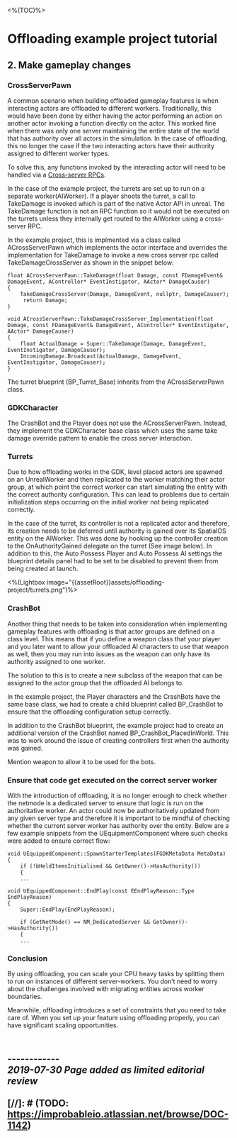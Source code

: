 <%(TOC)%>

# Offloading example project tutorial

## 2. Make gameplay changes

### CrossServerPawn

A common scenario when building offloaded gameplay features is when interacting actors are offloaded to different workers. Traditionally, this would have been done by either having the actor performing an action on another actor invoking a function directly on the actor. This worked fine when there was only one server maintaining the entire state of the world that has authority over all actors in the simulation. In the case of offloading, this no longer the case if the two interacting actors have their authority assigned to different worker types.

To solve this, any functions invoked by the interacting actor will need to be handled via a [Cross-server RPCs]({{urlRoot}}/content/technical-overview/gdk-concepts#cross-server-rpcs).

In the case of the example project, the turrets are set up to run on a separate worker(AIWorker). If a player shoots the turret, a call to TakeDamage is invoked which is part of the native Actor API in unreal. The TakeDamage function is not an RPC function so it would not be executed on the turrets unless they internally get routed to the AIWorker using a cross-server RPC.

In the example project, this is implmented via a class called ACrossServerPawn which implements the actor interface and overrides the implementation for TakeDamage to invoke a new cross server rpc called TakeDamageCrossServer as shown in the snippet below:

```
float ACrossServerPawn::TakeDamage(float Damage, const FDamageEvent& DamageEvent, AController* EventInstigator, AActor* DamageCauser)
{
    TakeDamageCrossServer(Damage, DamageEvent, nullptr, DamageCauser);
     return Damage;
}

void ACrossServerPawn::TakeDamageCrossServer_Implementation(float Damage, const FDamageEvent& DamageEvent, AController* EventInstigator, AActor* DamageCauser)
{
	float ActualDamage = Super::TakeDamage(Damage, DamageEvent, EventInstigator, DamageCauser);
	IncomingDamage.Broadcast(ActualDamage, DamageEvent, EventInstigator, DamageCauser);
}
```

The turret blueprint (BP_Turret_Base) inherits from the ACrossServerPawn class.

### GDKCharacter

The CrashBot and the Player does not use the ACrossServerPawn. Instead, they implement the GDKCharacter base class which uses the same take damage override pattern to enable the cross server interaction.

### Turrets

Due to how offloading works in the GDK, level placed actors are spawned on an UnrealWorker and then replicated to the worker matching their actor group, at which point the correct worker can start simulating the entity with the correct authority configuration. This can lead to problems due to certain initialization steps occurring on the initial worker not being replicated correctly.

In the case of the turret, its controller is not a replicated actor and therefore, its creation needs to be deferred until authority is gained over its SpatialOS entity on the AIWorker. This was done by hooking up the controller creation to the OnAuthorityGained delegate on the turret (See image below). In addition to this, the Auto Possess Player and Auto Possess AI settings the blueprint details panel had to be set to be disabled to prevent them from being created at launch.

<%(Lightbox image="{{assetRoot}}assets/offloading-project/turrets.png")%>
<br>

### CrashBot

Another thing that needs to be taken into consideration when implementing gameplay features with offloading is that actor groups are defined on a class level. This means that if you define a weapon class that your player and you later want to allow your offloaded AI characters to use that weapon as well, then you may run into issues as the weapon can only have its authority assigned to one worker. 

The solution to this is to create a new subclass of the weapon that can be assigned to the actor group that the offloaded AI belongs to.

In the example project,  the Player characters and the CrashBots have the same base class, we had to create a child blueprint called BP_CrashBot to ensure that the offloading configuration setup correctly.

In addition to the CrashBot blueprint, the example project had to create an additional version of the CrashBot named  BP_CrashBot_PlacedInWorld. This was to work around the issue of creating controllers first when the authority was gained.

Mention weapon to allow it to be used for the bots.

### Ensure that code get executed on the correct server worker

With the introduction of offloading, it is no longer enough to check whether the netmode is a dedicated server to ensure that logic is run on the authoritative worker. An actor could now be authoritatively updated from any given server type and therefore it is important to be mindful of checking whether the current server worker has authority over the entity. Below are a few example snippets from the UEquipmentComponent where such checks were added to ensure correct flow:

```
void UEquippedComponent::SpawnStarterTemplates(FGDKMetaData MetaData)
{
	if (!bHeldItemsInitialised && GetOwner()->HasAuthority())
	{
	...

void UEquippedComponent::EndPlay(const EEndPlayReason::Type EndPlayReason)
{
	Super::EndPlay(EndPlayReason);

	if (GetNetMode() == NM_DedicatedServer && GetOwner()->HasAuthority())
	{
	...
```

### Conclusion

By using offloading, you can scale your CPU heavy tasks by splitting them to run on instances of different server-workers. You don’t need to worry about the challenges involved with migrating entities across worker boundaries.

Meanwhile, offloading introduces a set of constraints that you need to take care of.  When you set up your feature using offloading properly, you can have significant scaling opportunities.

<br/>------------<br/>
_2019-07-30 Page added as limited editorial review_
<br/>
<br/>
[//]: # (TODO: https://improbableio.atlassian.net/browse/DOC-1142)
------------